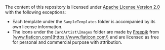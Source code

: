 The content of this repository is licensed under [Apache License Version 2.0](Apache2.md) with the following exceptions:
- Each template under the `SampleTemplates` folder is accompanied by its own license information.
- The icons under the `CardArtist\Images` folder are made by [Freepik](https://www.flaticon.com/authors/freepik) from [www.flaticon.com](https://www.flaticon.com/) and are licensed as free for personal and commercial purpose with attribution.